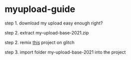 # myupload-guide
step 1. download my upload easy enough right?

step 2. extract my-upload-base-2021.zip

step 2. remix [this](https://glitch.com/edit/#!/remix-me) project on glitch

step 3. import folder my-upload-base-2021 into the project
